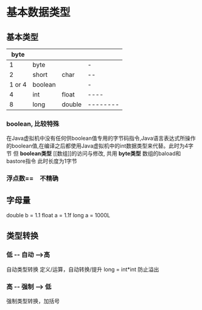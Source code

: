 # 基本数据类型
## 基本类型
| byte   |         |        |          |
|--------|---------|--------|----------|
| 1      | byte    |        | -        |
| 2      | short   | char   | --       |
| 1 or 4 | boolean |        | -        |
| 4      | int     | float  | ----     |
| 8      | long    | double | -------- |

### boolean, 比较特殊 
在Java虚拟机中没有任何供boolean值专用的字节码指令,Java语言表达式所操作的boolean值,在编译之后都使用Java虚拟机中的int数据类型来代替。此时为4字节
但 **boolean类型** [[数组]]的访问与修改, 共用 **byte类型** 数组的baload和 bastore指令 此时长度为1字节


### 浮点数==　不精确

## 字母量
double b = 1.1
float a = 1.1f
long a = 1000L


## 类型转换
### 低 -- 自动 -->高 
自动类型转换
定义/运算，自动转换/提升
long = int*int 防止溢出

### 高 -- 强制 --> 低
强制类型转换，加括号

